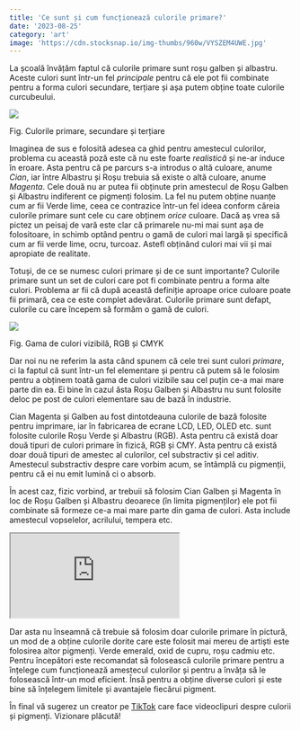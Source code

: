 ```yaml
---
title: 'Ce sunt și cum funcționează culorile primare?'
date: '2023-08-25'
category: 'art'
image: 'https://cdn.stocksnap.io/img-thumbs/960w/VYSZEM4UWE.jpg'
---
```

La școală învățăm faptul că culorile primare sunt roșu galben și albastru. Aceste culori sunt într-un fel *principale* pentru că ele pot fii combinate pentru a forma culori secundare, terțiare și așa putem obține toate culorile curcubeului.

![](https://cdn-images-1.medium.com/max/800/1*yGbm6xDpPQjQnA8TpRnHaw.png)
<p class="cap">Fig. Culorile primare, secundare și terțiare</p>

Imaginea de sus e folosită adesea ca ghid pentru amestecul culorilor, problema cu această poză este că nu este foarte *realistică* și ne-ar induce în eroare. Asta pentru că pe parcurs s-a introdus o altă culoare, anume *Cian*, iar între Albastru și Roșu trebuia să existe o altă culoare, anume *Magenta*. Cele două nu ar putea fii obținute prin amestecul de Roșu Galben și Albastru indiferent ce pigmenți folosim. La fel nu putem obține nuanțe cum ar fii Verde lime, ceea ce contrazice într-un fel ideea conform căreia culorile primare sunt cele cu care obținem *orice* culoare. Dacă aș vrea să pictez un peisaj de vară este clar că primarele nu-mi mai sunt așa de folositoare, in schimb optând pentru o gamă de culori mai largă și specifică cum ar fii verde lime, ocru, turcoaz. Astefl obținând culori mai vii și mai apropiate de realitate.

Totuși, de ce se numesc culori primare și de ce sunt importante? Culorile primare sunt un set de culori care pot fi combinate pentru a forma alte culori. Problema ar fii că după această definiție aproape orice culoare poate fii primară, cea ce este complet adevărat. Culorile primare sunt defapt, culorile cu care începem să formăm o gamă de culori.

![](https://beedevildesign.files.wordpress.com/2017/05/color_gamut.png)
<p class="cap">Fig. Gama de culori vizibilă, RGB și CMYK</p>

Dar noi nu ne referim la asta când spunem că cele trei sunt culori *primare*, ci la faptul că sunt într-un fel elementare și pentru că putem să le folosim pentru a obținem toată gama de culori vizibile sau cel puțin ce-a mai mare parte din ea. Ei bine în cazul ăsta Roșu Galben și Albastru nu sunt folosite deloc pe post de culori elementare sau de bază în industrie.

Cian Magenta și Galben au fost dintotdeauna culorile de bază folosite pentru imprimare, iar în fabricarea de ecrane LCD, LED, OLED etc. sunt folosite culorile Roșu Verde și Albastru (RGB). Asta pentru că există doar două tipuri de culori primare în fizică, RGB și CMY. Asta pentru că există doar două tipuri de amestec al culorilor, cel substractiv și cel aditiv. Amestecul substractiv despre care vorbim acum, se întâmplă cu pigmenții, pentru că ei nu emit lumină ci o absorb.

În acest caz, fizic vorbind, ar trebuii să folosim Cian Galben și Magenta în loc de Roșu Galben și Albastru deoarece (în limita pigmenților) ele pot fii combinate să formeze ce-a mai mare parte din gama de culori. Asta include amestecul vopselelor, acrilului, tempera etc.

<iframe src="https://www.youtube.com/embed/vXBf_puKt_c"> </iframe>

Dar asta nu înseamnă că trebuie să folosim doar culorile primare în pictură, un mod de a obține culorile dorite care este folosit mai mereu de artiști este folosirea altor pigmenți. Verde emerald, oxid de cupru, roșu cadmiu etc. Pentru începători este recomandat să folosească culorile primare pentru a înțelege cum funcționează amestecul culorilor și pentru a învăța să le folosească într-un mod eficient. Însă pentru a obține diverse culori și este bine să înțelegem limitele și avantajele fiecărui pigment.

În final vă sugerez un creator pe [TikTok](https://www.tiktok.com/@color.nerd) care face videoclipuri despre culorii și pigmenți. Vizionare plăcută!